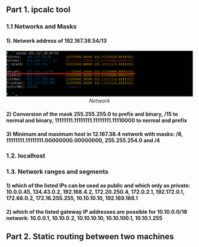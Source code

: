 ## Part 1. <b>ipcalc</b> tool

### 1.1 Networks and Masks

#### 1). Network address of 192.167.38.54/13
<div align="center">

![1.1.1](./Attachments/1.1.1.png)
<br>
<i>Network</i>

</div>

#### 2) Conversion of the mask 255.255.255.0 to prefix and binary, /15 to normal and binary, 11111111.11111111.11111111.11110000 to normal and prefix

#### 3) Minimum and maximum host in 12.167.38.4 network with masks: /8, 11111111.11111111.00000000.00000000, 255.255.254.0 and /4

### 1.2. localhost

### 1.3. Network ranges and segments

#### 1) which of the listed IPs can be used as public and which only as private: 10.0.0.45, 134.43.0.2, 192.168.4.2, 172.20.250.4, 172.0.2.1, 192.172.0.1, 172.68.0.2, 172.16.255.255, 10.10.10.10, 192.169.168.1

#### 2) which of the listed gateway IP addresses are possible for 10.10.0.0/18 network: 10.0.0.1, 10.10.0.2, 10.10.10.10, 10.10.100.1, 10.10.1.255

## Part 2. Static routing between two machines